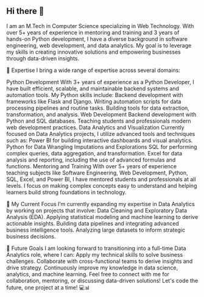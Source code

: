 ## Hi there 👋


I am an M.Tech in Computer Science specializing in Web Technology. With over 5+ years of experience in mentoring and training and 3 years of hands-on Python development, I have a diverse background in software engineering, web development, and data analytics. My goal is to leverage my skills in creating innovative solutions and empowering businesses through data-driven insights.

🌟 Expertise
I bring a wide range of expertise across several domains:

Python Development
With 3+ years of experience as a Python Developer, I have built efficient, scalable, and maintainable backend systems and automation tools. My Python skills include:
Backend development with frameworks like Flask and Django.
Writing automation scripts for data processing pipelines and routine tasks.
Building tools for data extraction, transformation, and analysis.
Web Development
Backend development with Python and SQL databases.
Teaching students and professionals modern web development practices.
Data Analytics and Visualization
Currently focused on Data Analytics projects, I utilize advanced tools and techniques such as:
Power BI for building interactive dashboards and visual analytics.
Python for Data Wrangling Imputations and Explorations
SQL for performing complex queries, data aggregation, and transformation.
Excel for data analysis and reporting, including the use of advanced formulas and functions.
Mentoring and Training
With over 5+ years of experience teaching subjects like Software Engineering, Web Development, Python, SQL, Excel, and Power BI, I have mentored students and professionals at all levels. I focus on making complex concepts easy to understand and helping learners build strong foundations in technology.


🚀 My Current Focus
I’m currently expanding my expertise in Data Analytics by working on projects that involve:
Data Cleaning and Exploratory Data Analysis (EDA).
Applying statistical modeling and machine learning to derive actionable insights.
Building data pipelines and integrating advanced business intelligence tools.
Analyzing large datasets to inform strategic business decisions.

🎯 Future Goals
I am looking forward to transitioning into a full-time Data Analytics role, where I can:
Apply my technical skills to solve business challenges.
Collaborate with cross-functional teams to derive insights and drive strategy.
Continuously improve my knowledge in data science, analytics, and machine learning.
Feel free to connect with me for collaboration, mentoring, or discussing data-driven solutions! Let's code the future, one project at a time! 💻📊
